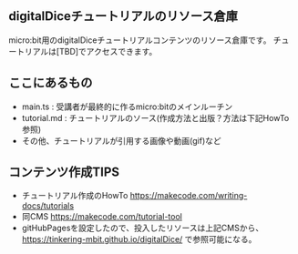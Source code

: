 ## digitalDiceチュートリアルのリソース倉庫

micro:bit用のdigitalDiceチュートリアルコンテンツのリソース倉庫です。
チュートリアルは[TBD]でアクセスできます。

## ここにあるもの
* main.ts : 受講者が最終的に作るmicro:bitのメインルーチン
* tutorial.md : チュートリアルのソース(作成方法と出版？方法は下記HowTo参照)
* その他、チュートリアルが引用する画像や動画(gif)など

## コンテンツ作成TIPS
* チュートリアル作成のHowTo https://makecode.com/writing-docs/tutorials
* 同CMS https://makecode.com/tutorial-tool
* gitHubPagesを設定したので、投入したリソースは上記CMSから、https://tinkering-mbit.github.io/digitalDice/ で参照可能になる。
